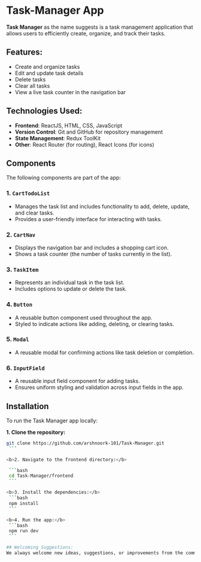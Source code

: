 # Task-Manager App

**Task Manager** as the name suggests is a task management application that allows users to efficiently create, organize, and track their tasks. 

## Features:

- Create and organize tasks
- Edit and update task details
- Delete tasks
- Clear all tasks
- View a live task counter in the navigation bar

## Technologies Used:

- **Frontend**: ReactJS, HTML, CSS, JavaScript
- **Version Control**: Git and GitHub for repository management
- **State Management**: Redux ToolKit
- **Other**: React Router (for routing), React Icons (for icons)

## Components

The following components are part of the app:

### 1. **`CartTodoList`**
   - Manages the task list and includes functionality to add, delete, update, and clear tasks.
   - Provides a user-friendly interface for interacting with tasks.

### 2. **`CartNav`**
   - Displays the navigation bar and includes a shopping cart icon.
   - Shows a task counter (the number of tasks currently in the list).

### 3. **`TaskItem`**
   - Represents an individual task in the task list.
   - Includes options to update or delete the task.

### 4. **`Button`**
   - A reusable button component used throughout the app.
   - Styled to indicate actions like adding, deleting, or clearing tasks.

### 5. **`Modal`**
   - A reusable modal for confirming actions like task deletion or completion.

### 6. **`InputField`**
   - A reusable input field component for adding tasks.
   - Ensures uniform styling and validation across input fields in the app.

## Installation

To run the Task Manager app locally:

<b>1. Clone the repository:</b>
   ```bash
   git clone https://github.com/arshnoork-101/Task-Manager.git
    ```

<b>2. Navigate to the frontend directory:</b>

    ```bash
    cd Task-Manager/frontend
    ```

<b>3. Install the dependencies:</b>
    ```bash
    npm install
    ```

<b>4. Run the app:</b>
    ```bash
    npm run dev
    ```

## Welcoming Suggestions:
We always welcome new ideas, suggestions, or improvements from the community. If you have any thoughts on how we can make Task Manager better, feel free to open an issue or create a pull request. Your suggestions will help us enhance the project and provide even more value to its users! Thank You.










